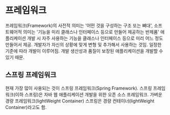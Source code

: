 # 프레임워크
프레임워크(Framework)의 사전적 의미는 '어떤 것을 구성하는 구조 또는 뼈대', 소프트웨어적 의미는 '기능을 미리 클래스나 인터페이스 등으로 만들어 제공하는 반제품'
애플리케이션 개발 시 자주 사용하는 기능을 클래스나 인터페이스 등으로 미리 어느 정도 만들어서 제공. 개발자가 자신의 상황에 맞게 변형 및 추가해서 사용하는 것임.
일정한 기준에 따라 개발이 이루어짐. 개발 생산성과 품질이 보장된 애플리케이션을 개발할 수 있기 때문.
## 스프링 프레임워크
현재 가장 많이 사용되는 것이 스프링 프레임워크(Spring Framework). 스프링 프레임워크(이하 스프링)은 자바 웹 애플리케이션 개발을 위한 오픈 소스 프레임워크. 가벼운 경량 프레임워크(lightWeight Container)
스프링은 경량 컨테이너(lightWeight Container)라고도 함.
